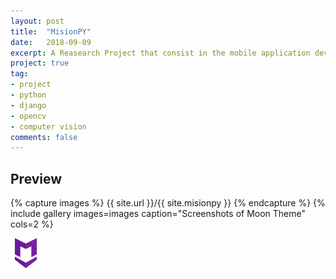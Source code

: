 ```yaml
---
layout: post
title:  "MisionPY"
date:   2018-09-09
excerpt: A Reasearch Project that consist in the mobile application development about a tourist guide for the <i>Jesuit Missions of Trinidad</i>, that consist in improvement of the cultural experience using techniques of Digital Image Processing, taking advantage of the resources of mobile devices such as sensors, gyroscope, GPS and camera.
project: true
tag:
- project
- python
- django
- opencv
- computer vision
comments: false
---
```




## Preview

{% capture images %}
    {{ site.url }}/{{ site.misionpy }}
{% endcapture %}
{% include gallery images=images caption="Screenshots of Moon Theme" cols=2 %}


![alt text](https://github.com/adam-p/markdown-here/raw/master/src/common/images/icon48.png "Logo Title Text 1")
